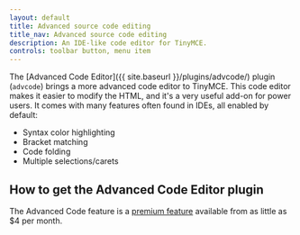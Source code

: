 ```yaml
---
layout: default
title: Advanced source code editing
title_nav: Advanced source code editing
description: An IDE-like code editor for TinyMCE.
controls: toolbar button, menu item
---
```


The [Advanced Code Editor]({{ site.baseurl }}/plugins/advcode/) plugin (`advcode`) brings a more advanced code editor to TinyMCE. This code editor makes it easier to modify the HTML, and it's a very useful add-on for power users. It comes with many features often found in IDEs, all enabled by default:

* Syntax color highlighting
* Bracket matching
* Code folding
* Multiple selections/carets

## How to get the Advanced Code Editor plugin

The Advanced Code feature is a [premium feature](https://www.tinymce.com/pricing/) available from as little as $4 per month.
